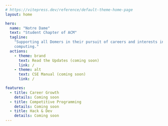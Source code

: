```yaml
---
# https://vitepress.dev/reference/default-theme-home-page
layout: home

hero:
  name: "Notre Dame"
  text: "Student Chapter of ACM"
  tagline:
    "Supporting all Domers in their pursuit of careers and interests in
    computing."
  actions:
    - theme: brand
      text: Read the Updates (coming soon)
      link: /
    - theme: alt
      text: CSE Manual (coming soon)
      link: /

features:
  - title: Career Growth
    details: Coming soon
  - title: Competitive Programming
    details: Coming soon
  - title: Hack & Dev
    details: Coming soon
---
```

